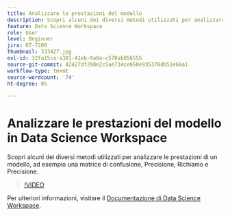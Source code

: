 ```yaml
---
title: Analizzare le prestazioni del modello
description: Scopri alcuni dei diversi metodi utilizzati per analizzare le prestazioni di un modello, ad esempio una matrice di confusione, Precisione, Richiamo e Precisione.
feature: Data Science Workspace
role: User
level: Beginner
jira: KT-7288
thumbnail: 333427.jpg
exl-id: 32fa15ca-a301-41eb-9a8a-c570ab856555
source-git-commit: 42427df298e2c5ae734ce050e935378db51e66a1
workflow-type: tm+mt
source-wordcount: '74'
ht-degree: 8%

---
```


# Analizzare le prestazioni del modello in Data Science Workspace

Scopri alcuni dei diversi metodi utilizzati per analizzare le prestazioni di un modello, ad esempio una matrice di confusione, Precisione, Richiamo e Precisione.

>[!VIDEO](https://video.tv.adobe.com/v/333427)

Per ulteriori informazioni, visitare il [Documentazione di Data Science Workspace](https://experienceleague.adobe.com/docs/experience-platform/data-science-workspace/home.html?lang=it).